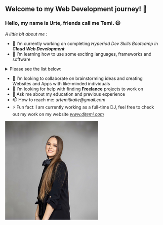 ## Welcome to my Web Development journey! 👋
### Hello, my name is Urte, friends call me Temi. 😄 
_A little bit about me_ :
- 🔭 I’m currently working on completing _Hyperiod Dev Skills Bootcamp in ***Cloud Web Development***_
- 🌱 I’m learning how to use some exciting languages, frameworks and software
<details>
  <summary> Please see the list below:</summary>

| # | Languages |
|-----:|-----------|
|     1| JavaScript|
|     2| Java      |
|     3| HTML      | 
|     4| CSS       |
|     5| Python    |
|     6| React     |
|     7| JSX       |

</details>

- 👯 I’m looking to collaborate on brainstorming ideas and creating Websites and Apps with like-minded individuals
- 🤔 I’m looking for help with finding <ins>**Freelance**</ins> projects to work on
- 💬 Ask me about my education and previous experience
- 📫 How to reach me: _urtemitkaite@gmail.com_
- ⚡ Fun fact: I am currently working as a full-time DJ, feel free to check out my work on my website _www.djtemi.com_
</summary>
<img alt="Profile pic.jpg" src="https://github.com/urtemi/urtemi/blob/main/Profile%20pic.jpg?raw=true" data-hpc="true" height=320px width=300px class="Box-sc-g0xbh4-0 fzFXnm">
<!--
**urtemi/urtemi** is a ✨ _special_ ✨ repository because its `README.md` (this file) appears on your GitHub profile.

Here are some ideas to get you started:

- 🔭 I’m currently working on ...
- 🌱 I’m currently learning ...
- 👯 I’m looking to collaborate on ...
- 🤔 I’m looking for help with ...
- 💬 Ask me about ...
- 📫 How to reach me: ...
- 😄 Pronouns: ...
- ⚡ Fun fact: ...
-->

